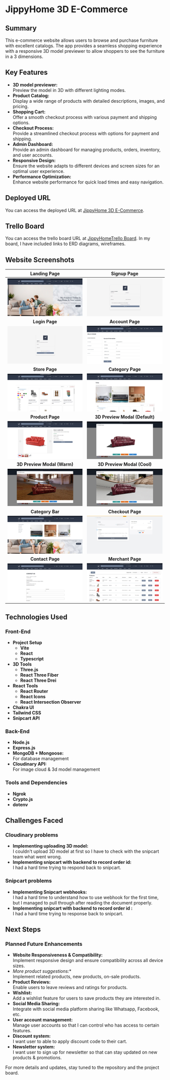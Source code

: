 # JippyHome 3D E-Commerce

## Summary

This e-commerce website allows users to browse and purchase furniture with excellent catalogs. The app provides a seamless shopping experience with a responsive 3D model previewer to allow shoppers to see the furniture in a 3 dimensions.

## Key Features

- **3D model previewer:**
  </br>
  Preview the model in 3D with different lighting modes.
- **Product Catalog:**
  </br>
  Display a wide range of products with detailed descriptions, images, and pricing.
- **Shopping Cart:**
  </br>
  Offer a smooth checkout process with various payment and shipping options.
- **Checkout Process:**
  </br>
  Provide a streamlined checkout process with options for payment and shipping.
- **Admin Dashboard:**
  </br>
 Provide an admin dashboard for managing products, orders, inventory, and user accounts.
- **Responsive Design:**
  </br>
  Ensure the website adapts to different devices and screen sizes for an optimal user experience.
- **Performance Optimization:**
  </br>
  Enhance website performance for quick load times and easy navigation.

## Deployed URL

You can access the deployed URL at [JippyHome 3D E-Commerce](https://jippyhome-3d-e-commerce.onrender.com/).

## Trello Board

You can access the trello board URL at [JippyHomeTrello Board](https://trello.com/b/W6SJDniH/project-4-jippyhome).
In my board, I have included links to ERD diagrams, wireframes.

## Website Screenshots

|                             **Landing Page**                              |                           **Signup Page**                            |
| :-----------------------------------------------------------------------: | :------------------------------------------------------------------: | 
|            ![Landing Page](./public/media/github/landingpage.JPG)             |            ![Signup Page](./public/media/github/signuppage.JPG)             |
|                              **Login Page**                               |                           **Account Page**                           |                  
|            ![Login Page](./public/media/github/loginpage.JPG)              |          ![Account Page](./public/media/github/accountpage.JPG)            |
|                              **Store Page**                               |                           **Category Page**                          |                  
|            ![Store Page](./public/media/github/storepage.JPG)              |         ![Category Page](./public/media/github/categorypage.JPG)           |
|                         **Product Page**                                  |                    **3D Preview Modal (Default)**                    |                  
|            ![Product Page](./public/media/github/productpage.JPG)          |      ![3D Preview Modal Default](./public/media/github/3dpreviewmodal-default.JPG)      |
|                      **3D Preview Modal (Warm)**                          |                      **3D Preview Modal (Cool)**                     |                  
| ![3D Preview Modal Warm](./public/media/github/3dpreviewmodal-warm.JPG)    |     ![3D Preview Modal Cool](./public/media/github/3dpreviewmodal-cool.JPG) |
|                              **Category Bar**                             |                          **Checkout Page**                           |                  
|            ![Category Bar](./public/media/github/categorybar.JPG)          |         ![Checkout Page](./public/media/github/checkoutpage.JPG)          |
|                              **Contact Page**                             |                          **Merchant Page**                           |                  
|            ![Contact Page](./public/media/github/contactpage.JPG)          |         ![Merchant Page](./public/media/github/merchantpage.JPG)          |


## Technologies Used

### Front-End

- **Project Setup**
  - **Vite**
  - **React**
  - **Typescript**
- **3D Tools**
  - **Three.js**
  - **React Three Fiber**
  - **React Three Drei**
- **React Tools**
  - **React Router**
  - **React Icons**
  - **React Intersection Observer**
- **Chakra UI**
- **Tailwind CSS**
- **Snipcart API**

### Back-End
- **Node.js**
- **Express.js**
- **MongoDB + Mongoose:**
  </br>
  For database management
- **Cloudinary API:**
  </br>
  For image cloud & 3d model management

### Tools and Dependencies

- **Ngrok**
- **Crypto.js**
- **dotenv**

## Challenges Faced

### Cloudinary problems

- **Implementing uploading 3D model:**
  </br>
  I couldn't upload 3D model at first so I have to check with the snipcart team what went wrong.
- **Implementing snipcart with backend to record order id:**
  </br>
  I had a hard time trying to respond back to snipcart.

### Snipcart problems

- **Implementing Snipcart webhooks:**
  </br>
  I had a hard time to understand how to use webhook for the first time, but I managed to pull through after reading the document properly.
- **Implementing snipcart with backend to record order id :**
  </br>
  I had a hard time trying to response back to snipcart.

## Next Steps

### Planned Future Enhancements

- **Website Responsiveness & Compatibility:**
  </br>
  Implement responsive design and ensure compatibility across all device sizes.
- *More product suggestions:**
  </br>
  Implement related products, new products, on-sale products.
- **Product Reviews:**
  </br>
  Enable users to leave reviews and ratings for products.
- **Wishlist:**
  </br>
  Add a wishlist feature for users to save products they are interested in.
- **Social Media Sharing:**
  </br>
  Integrate with social media platform sharing like Whatsapp, Facebook, etc.
- **User account management:**
  </br>
  Manage user accounts so that I can control who has access to certain features.
- **Discount system:**
  </br>
  I want user to able to apply discount code to their cart.
- **Newsletter system:**
  </br>
  I want user to sign up for newsletter so that can stay updated on new products & promotions.

For more details and updates, stay tuned to the repository and the project board.
